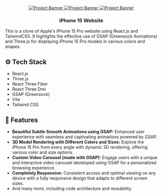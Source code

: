 <div align="center">
  <br />
  <a href="https://youtu.be/kRQbRAJ4-Fs" target="_blank">
    <img src="https://postimg.cc/K4hVnv6x" alt="Project Banner">
    <img src="https://postimg.cc/0MRtdcHc" alt="Project Banner">
    <img src="https://postimg.cc/HVxtMqkT" alt="Project Banner">
    
  </a>
  <br />

  <h3 align="center">iPhone 15 Website</h3>
</div>

<p>This is a clone of Apple's iPhone 15 Pro website using React.js and TailwindCSS. It highlights the effective use of GSAP (Greensock Animations) and Three.js for displaying iPhone 15 Pro models in various colors and shapes.</p>

<h2>⚙️ Tech Stack</h2>
<ul>
  <li>React.js</li>
  <li>Three.js</li>
  <li>React Three Fiber</li>
  <li>React Three Drei</li>
  <li>GSAP (Greensock)</li>
  <li>Vite</li>
  <li>Tailwind CSS</li>
</ul>

<h2>🔋 Features</h2>
<ul>
  <li><strong>Beautiful Subtle Smooth Animations using GSAP:</strong> Enhanced user experience with seamless and captivating animations powered by GSAP.</li>
  <li><strong>3D Model Rendering with Different Colors and Sizes:</strong> Explore the iPhone 15 Pro from every angle with dynamic 3D rendering, offering various color and size options.</li>
  <li><strong>Custom Video Carousel (made with GSAP):</strong> Engage users with a unique and interactive video carousel developed using GSAP for a personalized browsing experience.</li>
  <li><strong>Completely Responsive:</strong> Consistent access and optimal viewing on any device with a fully responsive design that adapts to different screen sizes.</li>
  <li>And many more, including code architecture and reusability.</li>
</ul>
